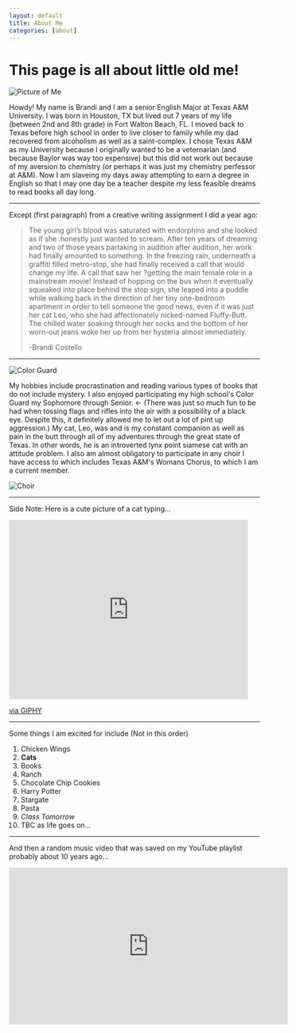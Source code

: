 ```yaml
---
layout: default
title: About Me
categories: [about]
---
```

# This page is all about little old me!

![Picture of Me](me.jpg)

Howdy! My name is Brandi and I am a senior English Major at Texas A&M University. I was born in Houston, TX but lived out 7 years of my life (between 2nd and 8th grade) in Fort Walton Beach, FL. I moved back to Texas before high school in order to live closer to family while my dad recovered from alcoholism as well as a saint-complex. I chose Texas A&M as my University because I originally wanted to be a veternarian (and because Baylor was way too expensive) but this did not work out because of my aversion to chemistry (or perhaps it was just my chemistry perfessor at A&M). Now I am slaveing my days away attempting to earn a degree in English so that I may one day be a teacher despite my less feasible dreams to read books all day long. 

---

Except (first paragraph) from a creative writing assignment I did a year ago:

>The young girl’s blood was saturated with endorphins and she looked as if she .honestly just wanted to scream. After ten years of dreaming and two of those years partaking in audition after audition, her work had finally amounted to something. In the freezing rain, underneath a graffiti filled metro-stop, she had finally received a call that would change my life. A call that saw her ?getting the main female role in a mainstream movie! Instead of hopping on the bus when it eventually squeaked into place behind the stop sign, she leaped into a puddle while walking back in the direction of her tiny one-bedroom apartment in order to tell someone the good news, even if it was just her cat Leo, who she had affectionately nicked-named Fluffy-Butt. The chilled water soaking through her socks and the bottom of her worn-out jeans woke her up from her hysteria almost immediately. 
>
>-Brandi Costello

---

![Color Guard](ColorGuard.jpg)

My hobbies include procrastination and reading various types of books that do not include mystery. I also enjoyed participating my high school's Color Guard my Sophomore through Senior. <- (There was just so much fun to be had when tossing flags and rifles into the air with a possibility of a black eye. Despite this, it definitely allowed me to let out a lot of pint up aggression.) My cat, Leo, was and is my constant companion as well as pain in the butt through all of my adventures through the great state of Texas. In other words, he is an introverted lynx point siamese cat with an attitude problem. I also am almost obligatory to participate in any choir I have access to which includes Texas A&M's Womans Chorus, to which I am a current member.

![Choir](Choir.jpg)

---
Side Note: Here is a cute picture of a cat typing...

<iframe src="https://giphy.com/embed/LHZyixOnHwDDy" width="480" height="360" frameBorder="0" class="giphy-embed" allowFullScreen></iframe><p><a href="https://giphy.com/gifs/computer-working-cat-LHZyixOnHwDDy">via GIPHY</a></p>

---

Some things I am excited for include (Not in this order)

1. Chicken Wings
2. **Cats**
3. Books
4. Ranch
5. Chocolate Chip Cookies
6. Harry Potter
7. Stargate
8. Pasta
9. *Class Tomorrow*
10. TBC as life goes on...

---
And then a random music video that was saved on my YouTube playlist probably about 10 years ago...

<iframe width="560" height="315" src="https://www.youtube.com/embed/7jmSYbzmvSk" title="YouTube video player" frameborder="0" allow="accelerometer; autoplay; clipboard-write; encrypted-media; gyroscope; picture-in-picture" allowfullscreen></iframe>
